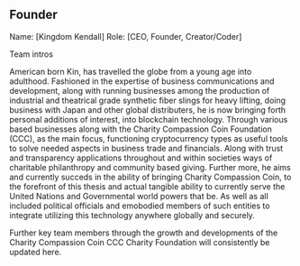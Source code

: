 ## Founder

Name: [Kingdom Kendall]
Role: [CEO, Founder, Creator/Coder]

Team intros

American born Kin, has travelled the globe from a young age into adulthood. Fashioned in the expertise of business communications and development, along with running businesses among the production of industrial and theatrical grade synthetic fiber slings for heavy lifting, doing business with Japan and other global distributers, he is now bringing forth personal additions of interest, into blockchain technology. Through various based businesses along with the Charity Compassion Coin Foundation (CCC), as the main focus, functioning cryptocurrency types as useful tools to solve needed aspects in business trade and financials. Along with trust and transparency applications throughout and within societies ways of charitable philanthropy and community based giving. Further more, he aims and currently succeds in the ability of bringing Charity Compassion Coin, to the forefront of this thesis and actual tangible ability to currently serve the United Nations and Governmental world powers that be. As well as all included political officials and emobodied members of such entities to integrate utilizing this technology anywhere globally and securely.

Further key team members through the growth and developments of the Charity Compassion Coin CCC Charity Foundation will consistently be updated here.
